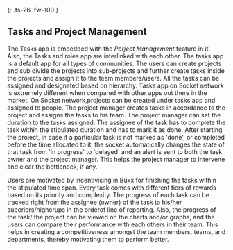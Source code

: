 {: .fs-26 .fw-100 }

## Tasks and Project Management

The Tasks app is embedded with the *Porject Management* feature in it. Also, the Tasks and roles app are interlinked with each other. The tasks app is a default app for all types of communities. The users can create projects and sub divide the projects into sub-projects and further create tasks inside the projects and assign it to the team members/users. All the tasks can be assigned and designated based on hierarchy. Tasks app on Socket network is extremely different when compared with other apps out there in the market. On Socket network,projects can be created under tasks app and assigned to people. The project manager creates tasks in accordance to the project and assigns the tasks to his team. The project manager can set the duration to the tasks assigned. The assignee of the task has to complete the task within the stipulated duration and has to mark it as done. After starting the project, in case if a particular task is not marked as 'done', or completed before the time allocated to it, the socket automatically changes the state of that task from 'in progress' to 'delayed' and an alert is sent to both the task owner and the project manager. This helps the project manager to intervene and clear the bottleneck, if any.

Users are motivated by incentivising in Buxx for finishing the tasks within the stipulated time span. Every task comes with different tiers of rewards based on its priority and complexity. The progress of each task can be tracked right from the assignee (owner) of the task to his/her superiors/higherups in the orderof line of reporting. Also, the progress of the task/ the project can be viewed on the charts and/or graphs, and the users can compare their performance with each others in their team. This helps in creating a competitiveness amongst the team members, teams, and departments, thereby motivating them to perform better. 
